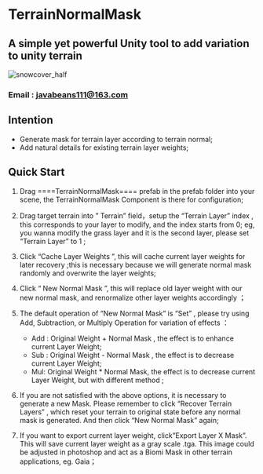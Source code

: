 # TerrainNormalMask
## A simple yet powerful Unity tool to add variation to unity terrain

![snowcover_half](https://github.com/user-attachments/assets/ffab80dc-cce8-44e7-82b4-5ef8c0ffb45e)
### Email : <javabeans111@163.com>

## Intention
* Generate mask for terrain layer according to terrain normal;
* Add natural details for existing terrain layer weights;

## Quick Start
1. Drag ====TerrainNormalMask==== prefab in the prefab folder into your scene,
   the TerrainNormalMask Component is there for configuration;

3. Drag target terrain into ” Terrain” field，setup the “Terrain Layer” index ,
   this corresponds to your layer to modify, and the index starts from 0; 
   eg, you wanna modify the grass layer and it is the second layer, please set
   “Terrain Layer” to 1 ;

5. Click “Cache Layer Weights ”,  this will cache current layer weights for
   later recovery ;this is necessary because we will generate normal mask 
   randomly and overwrite the layer weights;

7. Click “ New Normal Mask ”, this will replace old layer weight with our new
   normal mask, and renormalize other layer weights accordingly ；

9. The default operation of “New Normal Mask” is “Set” , please try using Add,
   Subtraction, or Multiply Operation for variation of effects ：
      * Add : Original Weight + Normal Mask , the effect is to enhance current Layer Weight;
      * Sub : Original Weight - Normal Mask , the effect is to decrease current Layer Weight;
      * Mul: Original Weight * Normal Mask, the effect is to decrease current Layer Weight,
           but with different method ;
11. If you are not satisfied with the above options, it is necessary to generate a new Mask.
    Please remember to click “Recover Terrain Layers” , which reset your terrain to original
    state before any normal mask is generated. And then click “New Normal Mask” again;

13. If you want to export current layer weight, click”Export Layer X Mask”. This will save
    current layer weight as a gray scale .tga. This image could be adjusted in photoshop and
    act as a Biomi Mask in other terrain applications, eg. Gaia；



